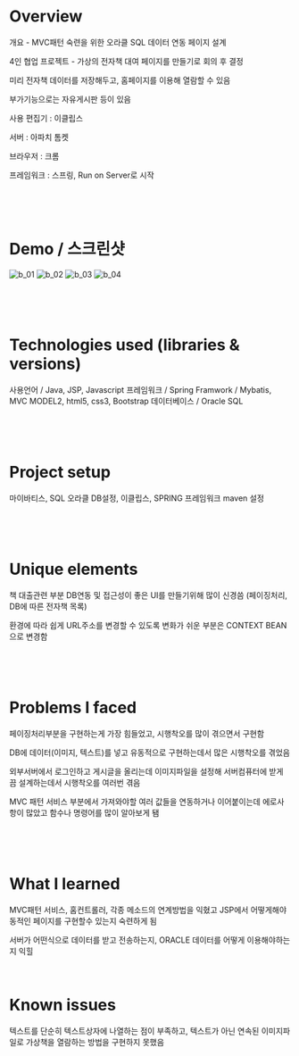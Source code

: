 



# Overview


개요 - MVC패턴 숙련을 위한 오라클 SQL 데이터 연동 페이지 설계

4인 협업 프로젝트 - 가상의 전자책 대여 페이지를 만들기로 회의 후 결정

미리 전자책 데이터를 저장해두고, 홈페이지를 이용해 열람할 수 있음

부가기능으로는 자유게시판 등이 있음



사용 편집기 : 이클립스

서버 : 아파치 톰켓

브라우저 : 크롬

프레임워크 : 스프링, Run on Server로 시작

​

​

# Demo / 스크린샷


![b_01](https://user-images.githubusercontent.com/79967078/121019768-b21d6180-c7da-11eb-8b1a-bc99ac038afd.jpg)
![b_02](https://user-images.githubusercontent.com/79967078/121019778-b3e72500-c7da-11eb-878b-10529dc7cb49.jpg)
![b_03](https://user-images.githubusercontent.com/79967078/121019783-b5185200-c7da-11eb-89a2-a9fef326acea.jpg)
![b_04](https://user-images.githubusercontent.com/79967078/121019789-b6497f00-c7da-11eb-820a-9eaa7d426755.jpg)


​

​

# Technologies used (libraries & versions)


사용언어 / Java, JSP, Javascript 
프레임워크 / Spring Framwork / Mybatis, MVC MODEL2, html5, css3, Bootstrap
데이터베이스 / Oracle SQL


​

​

# Project setup



마이바티스, SQL 오라클 DB설정, 이클립스, SPRING 프레임워크 maven 설정

​

​

# Unique elements



책 대출관련 부분 DB연동 및 접근성이 좋은 UI를 만들기위해 많이 신경씀 (페이징처리, DB에 따른 전자책 목록)

환경에 따라 쉽게 URL주소를 변경할 수 있도록 변화가 쉬운 부분은 CONTEXT BEAN 으로 변경함



​

​

# Problems I faced


페이징처리부분을 구현하는게 가장 힘들었고, 시행착오를 많이 겪으면서 구현함

DB에 데이터(이미지, 텍스트)를 넣고 유동적으로 구현하는데서 많은 시행착오를 겪었음

외부서버에서 로그인하고 게시글을 올리는데 이미지파일을 설정해 서버컴퓨터에 받게끔 설계하는데서 시행착오를 여러번 겪음

MVC 패턴 서비스 부분에서 가져와야할 여러 값들을 연동하거나 이어붙이는데 에로사항이 많았고 함수나 명령어를 많이 알아보게 됌

​

​

# What I learned

MVC패턴 서비스, 홈컨트롤러, 각종 메소드의 연계방법을 익혔고 JSP에서 어떻게해야 동적인 페이지를 구현할수 있는지 숙련하게 됨

서버가 어떤식으로 데이터를 받고 전송하는지, ORACLE 데이터를 어떻게 이용해야하는지 익힐 
​

​

# Known issues


텍스트를 단순히 텍스트상자에 나열하는 점이 부족하고, 텍스트가 아닌 연속된 이미지파일로 가상책을 열람하는 방법을 구현하지 못했음





